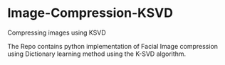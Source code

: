 # Image-Compression-KSVD
Compressing images using KSVD

The Repo contains python implementation of Facial Image compression using Dictionary learning method using the K-SVD algorithm.
